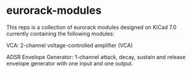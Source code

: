 # eurorack-modules

This repo is a collection of eurorack modules designed on KiCad 7.0 currently containing the following modules:

VCA: 2-channel voltage-controlled amplifier (VCA)

ADSR Envelope Generator: 1-channel attack, decay, sustain and release envelope generator with one input and one output. 
